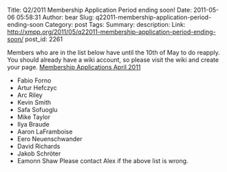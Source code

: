 Title: Q2/2011 Membership Application Period ending soon!
Date: 2011-05-06 05:58:31
Author: bear
Slug: q22011-membership-application-period-ending-soon
Category: post
Tags: 
Summary: description:
Link: http://xmpp.org/2011/05/q22011-membership-application-period-ending-soon/
post_id: 2261


Members who are in the list below have until the 10th of May to do reapply. You should already have a wiki account, so please visit the wiki and create your page. [Membership Applications April 2011](http://wiki.xmpp.org/web/Membership_Applications_April_2011)

* Fabio Forno
* Artur Hefczyc
* Arc Riley
* Kevin Smith
* Safa Sofuoglu
* Mike Taylor
* Ilya Braude
* Aaron LaFramboise
* Eero Neuenschwander
* David Richards
* Jakob Schröter
* Eamonn Shaw
Please contact Alex if the above list is wrong.

